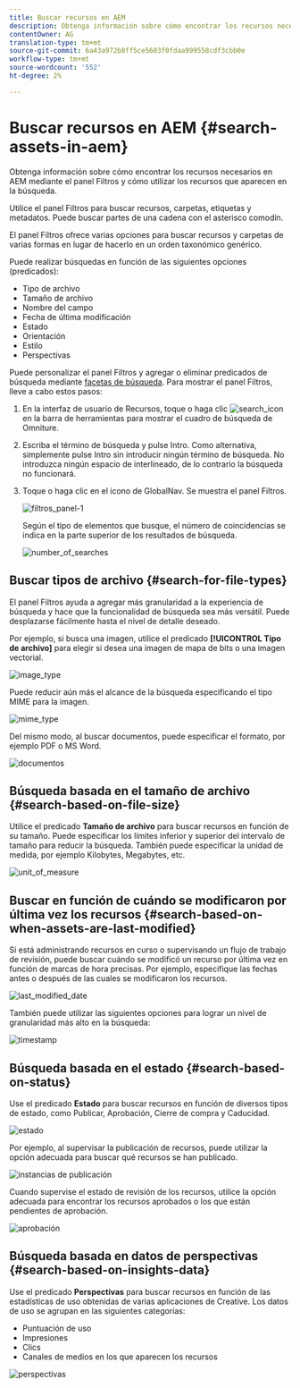 ```yaml
---
title: Buscar recursos en AEM
description: Obtenga información sobre cómo encontrar los recursos necesarios en AEM mediante el panel Filtros y cómo utilizar los recursos que aparecen en la búsqueda.
contentOwner: AG
translation-type: tm+mt
source-git-commit: 6a43a972b8ff5ce5603f0fdaa999558cdf3cbb0e
workflow-type: tm+mt
source-wordcount: '552'
ht-degree: 2%

---
```



# Buscar recursos en AEM {#search-assets-in-aem}

Obtenga información sobre cómo encontrar los recursos necesarios en AEM mediante el panel Filtros y cómo utilizar los recursos que aparecen en la búsqueda.

Utilice el panel Filtros para buscar recursos, carpetas, etiquetas y metadatos. Puede buscar partes de una cadena con el asterisco comodín.

El panel Filtros ofrece varias opciones para buscar recursos y carpetas de varias formas en lugar de hacerlo en un orden taxonómico genérico.

Puede realizar búsquedas en función de las siguientes opciones (predicados):

* Tipo de archivo
* Tamaño de archivo
* Nombre del campo
* Fecha de última modificación
* Estado
* Orientación
* Estilo
* Perspectivas

<!-- TBD keystroke 65 article and port applicable changes here. This content goes. -->

Puede personalizar el panel Filtros y agregar o eliminar predicados de búsqueda mediante [facetas de búsqueda](search-facets.md). Para mostrar el panel Filtros, lleve a cabo estos pasos:

1. En la interfaz de usuario de Recursos, toque o haga clic ![search_icon](assets/search_icon.png) en la barra de herramientas para mostrar el cuadro de búsqueda de Omniture.
1. Escriba el término de búsqueda y pulse Intro. Como alternativa, simplemente pulse Intro sin introducir ningún término de búsqueda. No introduzca ningún espacio de interlineado, de lo contrario la búsqueda no funcionará.

1. Toque o haga clic en el icono de GlobalNav. Se muestra el panel Filtros.

   ![filtros_panel-1](assets/filters_panel-1.png)

   Según el tipo de elementos que busque, el número de coincidencias se indica en la parte superior de los resultados de búsqueda.

   ![number_of_searches](assets/number_of_searches.png)

## Buscar tipos de archivo {#search-for-file-types}

El panel Filtros ayuda a agregar más granularidad a la experiencia de búsqueda y hace que la funcionalidad de búsqueda sea más versátil. Puede desplazarse fácilmente hasta el nivel de detalle deseado.

Por ejemplo, si busca una imagen, utilice el predicado **[!UICONTROL Tipo de archivo]** para elegir si desea una imagen de mapa de bits o una imagen vectorial.

![image_type](assets/image_type.png)

Puede reducir aún más el alcance de la búsqueda especificando el tipo MIME para la imagen.

![mime_type](assets/mime_type.png)

Del mismo modo, al buscar documentos, puede especificar el formato, por ejemplo PDF o MS Word.

![documentos](assets/documents.png)

## Búsqueda basada en el tamaño de archivo {#search-based-on-file-size}

Utilice el predicado **Tamaño de archivo** para buscar recursos en función de su tamaño. Puede especificar los límites inferior y superior del intervalo de tamaño para reducir la búsqueda. También puede especificar la unidad de medida, por ejemplo Kilobytes, Megabytes, etc.

![unit_of_measure](assets/unit_of_measure.png)

## Buscar en función de cuándo se modificaron por última vez los recursos {#search-based-on-when-assets-are-last-modified}

Si está administrando recursos en curso o supervisando un flujo de trabajo de revisión, puede buscar cuándo se modificó un recurso por última vez en función de marcas de hora precisas. Por ejemplo, especifique las fechas antes o después de las cuales se modificaron los recursos.

![last_modified_date](assets/last_modified_dates.png)

También puede utilizar las siguientes opciones para lograr un nivel de granularidad más alto en la búsqueda:

![timestamp](assets/timestamp.png)

## Búsqueda basada en el estado {#search-based-on-status}

Use el predicado **Estado** para buscar recursos en función de diversos tipos de estado, como Publicar, Aprobación, Cierre de compra y Caducidad.

![estado](assets/status.png)

Por ejemplo, al supervisar la publicación de recursos, puede utilizar la opción adecuada para buscar qué recursos se han publicado.

![instancias de publicación](assets/publish.png)

Cuando supervise el estado de revisión de los recursos, utilice la opción adecuada para encontrar los recursos aprobados o los que están pendientes de aprobación.

![aprobación](assets/approval.png)

## Búsqueda basada en datos de perspectivas {#search-based-on-insights-data}

Use el predicado **Perspectivas** para buscar recursos en función de las estadísticas de uso obtenidas de varias aplicaciones de Creative. Los datos de uso se agrupan en las siguientes categorías:

* Puntuación de uso
* Impresiones
* Clics
* Canales de medios en los que aparecen los recursos

![perspectivas](assets/insights.png)
